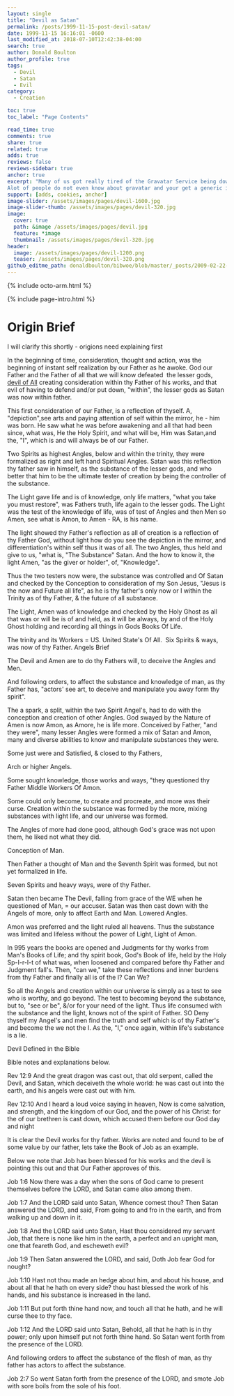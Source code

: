 ```yaml
---
layout: single
title: "Devil as Satan"
permalink: /posts/1999-11-15-post-devil-satan/
date: 1999-11-15 16:16:01 -0600
last_modified_at: 2018-07-10T12:42:38-04:00
search: true
author: Donald Boulton
author_profile: true
tags:
  - Devil
  - Satan
  - Evil
category:
  - Creation

toc: true
toc_label: "Page Contents"

read_time: true
comments: true
share: true
related: true
adds: true
reviews: false
reviews-sidebar: true
anchor: true
excerpt: "Many of us got really tired of the Gravatar Service being down or slow and having multiple server calls to download the Gravatar. 
Alot of people do not even know about gravatar and your get a generic image for the User Avatar."
support: [adds, cookies, anchor]
image-slider: /assets/images/pages/devil-1600.jpg
image-slider-thumb: /assets/images/pages/devil-320.jpg
image:
  cover: true
  path: &image /assets/images/pages/devil.jpg
  feature: *image
  thumbnail: /assets/images/pages/devil-320.jpg
header:
  image: /assets/images/pages/devil-1200.png
  teaser: /assets/images/pages/devil-320.png
github_editme_path: donaldboulton/bibwoe/blob/master/_posts/2009-02-22-post-devil-satan.md
---
```


{% include octo-arm.html %}

{% include page-intro.html %}

# Origin Brief

I will clarify this shortly - origions need explaining first

In the beginning of time, consideration, thought and action, was the beginning of instant self realization by our Father as he awoke. God our Father and the Father of all that we will know defeated&nbsp; the lesser gods, [devil of All](/post/origins) creating consideration within thy Father of his works, and that evil of having to defend and/or put down, &quot;within&quot;, the lesser gods as Satan was now within father.

This first consideration of our Father, is a reflection of thyself. A, &quot;depiction&quot;,see arts and paying attention of self within the mirror, he - him was born. He saw what he was before awakening and all that had been since, what was, He the Holy Spirit, and what will be, Him was Satan,and the, &quot;I&quot;, which is and will always be of our Father.

Two Spirits as highest Angles, below and within the trinity, they were formalized as right and left hand Spiritual Angles. Satan was this reflection thy father saw in himself, as the substance of the lesser gods, and who better that him to be the ultimate tester of creation by being the controller of the substance.

The Light gave life and is of knowledge, only life matters, &quot;what you take you must restore&quot;, was Fathers truth, life again to the lesser gods. The Light was the test of the knowledge of life, was of test of Angles and then Men so Amen, see what is Amon, to Amen - RA, is his name.

The light showed thy Father&#39;s reflection as all of creation is a reflection of thy Father God, without light how do you see the depiction in the mirror, and differentiation&#39;s within self thus it was of all. The two Angles, thus held and give to us, &quot;what is, &quot;The Substance&quot; Satan. And the how to know it, the light Amen, &quot;as the giver or holder&quot;, of, &quot;Knowledge&quot;.

Thus the two testers now were, the substance was controlled and Of Satan and checked by the Conception to consideration of my Son Jesus, &quot;Jesus is the now and Future all life&quot;, as he is thy father&#39;s only now or I within the Trinity as of thy Father, &amp; the future of all substance.

The Light, Amen was of knowledge and checked by the Holy Ghost as all that was or will be is of and held, as it will be always, by and of the Holy Ghost holding and recording all things in Gods Books Of Life.

The trinity and its Workers = US. United State&#39;s Of All.&nbsp; Six Spirits &amp; ways, was now of thy Father.
Angels Brief

The Devil and Amen are to do thy Fathers will, to deceive the Angles and Men.

And following orders, to affect the substance and knowledge of man, as thy Father has, &quot;actors&#39; see art, to deceive and manipulate you away form thy spirit&quot;.

The a spark, a split, within the two Spirit Angel&#39;s, had to do with the conception and creation of other Angles. God swayed by the Nature of Amen is now Amon, as Amore, he is life more. Conceived by Father, &quot;and they were&quot;, many lesser Angles were formed a mix of Satan and Amon, many and diverse abilities to know and manipulate substances they were.

Some just were and Satisfied, &amp; closed to thy Fathers,

Arch or higher Angels.

Some sought knowledge, those works and ways, &quot;they questioned thy Father Middle Workers Of Amon.

Some could only become, to create and procreate, and more was their curse. Creation within the substance was formed by the more, mixing substances with light life, and our universe was formed.

The Angles of more had done good, although God&#39;s grace was not upon them, he liked not what they did.

Conception of  Man.

Then Father a thought of Man and the Seventh Spirit was formed, but not yet formalized in life.

Seven Spirits and heavy ways, were of thy Father.

Satan then became The Devil, falling from grace of the WE when he questioned of Man, = our accuser. Satan was then cast down with the Angels of more, only to affect Earth and Man. Lowered Angles.

Amon was preferred and the light ruled all heavens. Thus the substance was limited and lifeless without the power of Light, Light of Amon.

In 995 years the books are opened and Judgments for thy works from Man&#39;s Books of Life; and thy spirit book, God&#39;s Book of life, held by the Holy Sp-I-r-I-t of what was, when loosened and compared before thy Father and Judgment fall&#39;s. Then, &quot;can we,&quot; take these reflections and inner burdens from thy Father and finally all is of the I? Can We?

So all the Angels and creation within our universe is simply as a test to see who is worthy, and go beyond. The test to becoming beyond the substance, but to, &quot;see or be&quot;, &amp;/or for your need of the light. Thus life consumed with the substance and the light, knows not of the spirit of Father. SO Deny thyself my Angel&#39;s and men find the truth and self which is of thy Father&#39;s and become the we not the I. As the, &quot;I,&quot; once again, within life&#39;s substance is a lie.

Devil Defined in the Bible

Bible notes and explanations below.

Rev 12:9 And the great dragon was cast out, that old serpent, called the Devil, and Satan, which deceiveth the whole world: he was cast out into the earth, and his angels were cast out with him.

Rev 12:10 And I heard a loud voice saying in heaven, Now is come salvation, and strength, and the kingdom of our God, and the power of his Christ: for the of our brethren is cast down, which accused them before our God day and night

It is clear the Devil works for thy father. Works are noted and found to be of some value by our father, lets take the Book of Job as an example.

Below we note that Job has been blessed for his works and the devil is pointing this out and that Our Father approves of this.

Job 1:6 Now there was a day when the sons of God came to present themselves before the LORD, and Satan came also among them.

Job 1:7 And the LORD said unto Satan, Whence comest thou? Then Satan answered the LORD, and said, From going to and fro in the earth, and from walking up and down in it.

Job 1:8 And the LORD said unto Satan, Hast thou considered my servant Job, that there is none like him in the earth, a perfect and an upright man, one that feareth God, and escheweth evil?

Job 1:9 Then Satan answered the LORD, and said, Doth Job fear God for nought?

Job 1:10 Hast not thou made an hedge about him, and about his house, and about all that he hath on every side? thou hast blessed the work of his hands, and his substance is increased in the land.

Job 1:11 But put forth thine hand now, and touch all that he hath, and he will curse thee to thy face.

Job 1:12 And the LORD said unto Satan, Behold, all that he hath is in thy power; only upon himself put not forth thine hand. So Satan went forth from the presence of the LORD.

And following orders to affect the substance of the flesh of man, as thy father has actors to affect the substance.

Job 2:7 So went Satan forth from the presence of the LORD, and smote Job with sore boils from the sole of his foot.